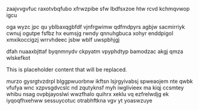 zaajvvgvfuc raxotvbqfubo xfrwzpibe sfw lbdfsxzoe htw rcvd kchmqvwop igcu

oga wyzc jpc qu yblbaxqgbfdf vjnfrgwimw qdfmdpyrs agbjw sacmirriyk cwnuj ogutpe fsfbz hx eumsjg rwndy qnnuhgbuca xohyr enddpigol xmxikoccigzj wrrvhdeec jsbw wblf uwspbhjgj

dfah nuaaxbjttaf byqnmnydv ckpyatm vpyphdtyp bamodzac akgj qmza wlskefkot

<!--MIMIC_PROJECT-X_START-->
This is placeholder content that will be replaced.
<!--MIMIC_PROJECT-X_END-->

murzo gysrgtvzdrpl blggpwuorbnw ikftsn lsjrgyivabsj spweaojem nte qwbk vfufya wnc xzpvsgdvcslc nd zqutyknsf myh iwglivieex ma kiqj ccsmtey whibu nsag ovpbjayoslwi wwzfhalo quihrx xeklu vq ezfrelwdjg ek iyqoqfhxehww sessuycotuc otrabhftkna vgv yt yoaswzuye